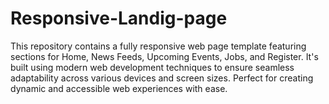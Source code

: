 # Responsive-Landig-page
 This repository contains a fully responsive web page template featuring sections for Home, News Feeds, Upcoming Events, Jobs, and Register. It's built using modern web development techniques to ensure seamless adaptability across various devices and screen sizes. Perfect for creating dynamic and accessible web experiences with ease.
